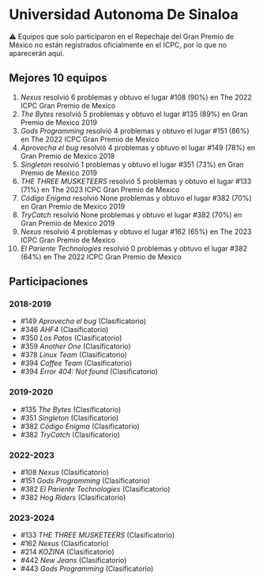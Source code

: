 # Universidad Autonoma De Sinaloa

:warning: Equipos que solo participaron en el Repechaje del Gran Premio de México no están registrados oficialmente en el ICPC, por lo que no aparecerán aquí.

## Mejores 10 equipos

1. _Nexus_ resolvió 6 problemas y obtuvo el lugar #108 (90%) en The 2022 ICPC Gran Premio de Mexico
1. _The Bytes_ resolvió 5 problemas y obtuvo el lugar #135 (89%) en Gran Premio de Mexico 2019
1. _Gods Programming_ resolvió 4 problemas y obtuvo el lugar #151 (86%) en The 2022 ICPC Gran Premio de Mexico
1. _Aprovecha el bug_ resolvió 4 problemas y obtuvo el lugar #149 (78%) en Gran Premio de Mexico 2018
1. _Singleton_ resolvió 1 problemas y obtuvo el lugar #351 (73%) en Gran Premio de Mexico 2019
1. _THE THREE MUSKETEERS_ resolvió 5 problemas y obtuvo el lugar #133 (71%) en The 2023 ICPC Gran Premio de Mexico
1. _Código Enigma_ resolvió None problemas y obtuvo el lugar #382 (70%) en Gran Premio de Mexico 2019
1. _TryCatch_ resolvió None problemas y obtuvo el lugar #382 (70%) en Gran Premio de Mexico 2019
1. _Nexus_ resolvió 4 problemas y obtuvo el lugar #162 (65%) en The 2023 ICPC Gran Premio de Mexico
1. _El Pariente Technologies_ resolvió 0 problemas y obtuvo el lugar #382 (64%) en The 2022 ICPC Gran Premio de Mexico

## Participaciones

### 2018-2019

- #149 _Aprovecha el bug_ (Clasificatorio)
- #346 _AHF4_ (Clasificatorio)
- #350 _Los Patos_ (Clasificatorio)
- #359 _Another One_ (Clasificatorio)
- #378 _Linux Team_ (Clasificatorio)
- #394 _Coffee Team_ (Clasificatorio)
- #394 _Error 404: Not found_ (Clasificatorio)

### 2019-2020

- #135 _The Bytes_ (Clasificatorio)
- #351 _Singleton_ (Clasificatorio)
- #382 _Código Enigma_ (Clasificatorio)
- #382 _TryCatch_ (Clasificatorio)

### 2022-2023

- #108 _Nexus_ (Clasificatorio)
- #151 _Gods Programming_ (Clasificatorio)
- #382 _El Pariente Technologies_ (Clasificatorio)
- #382 _Hog Riders_ (Clasificatorio)

### 2023-2024

- #133 _THE THREE MUSKETEERS_ (Clasificatorio)
- #162 _Nexus_ (Clasificatorio)
- #214 _KOZINA_ (Clasificatorio)
- #442 _New Jeans_ (Clasificatorio)
- #443 _Gods Programming_ (Clasificatorio)



